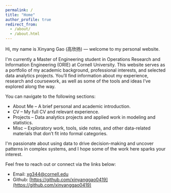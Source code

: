 ```yaml
---
permalink: /
title: "Home"
author_profile: true
redirect_from: 
  - /about/
  - /about.html
---
```


Hi, my name is Xinyang Gao (高欣扬) — welcome to my personal website.

I'm currently a Master of Engineering student in Operations Research and Information Engineering (ORIE) at Cornell University. This website serves as a portfolio of my academic background, professional interests, and selected data analytics projects. You’ll find information about my experience, research and coursework, as well as some of the tools and ideas I’ve explored along the way.

You can navigate to the following sections:

- About Me – A brief personal and academic introduction.
- CV – My full CV and relevant experience.
- Projects – Data analytics projects and applied work in modeling and statistics.
- Misc – Exploratory work, tools, side notes, and other data-related materials that don’t fit into formal categories.

I'm passionate about using data to drive decision-making and uncover patterns in complex systems, and I hope some of the work here sparks your interest.

Feel free to reach out or connect via the links below:

- Email: xg344@cornell.edu
- Github: [https://github.com/xinyanggao0419](https://github.com/xinyanggao0419)
